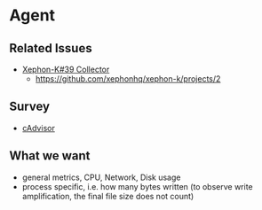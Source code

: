 # Agent

## Related Issues

- [Xephon-K#39 Collector](https://github.com/xephonhq/xephon-k/issues/39)
  - https://github.com/xephonhq/xephon-k/projects/2

## Survey

- [cAdvisor](cadvisor.md)

## What we want

- general metrics, CPU, Network, Disk usage
- process specific, i.e. how many bytes written (to observe write amplification, the final file size does not count)
